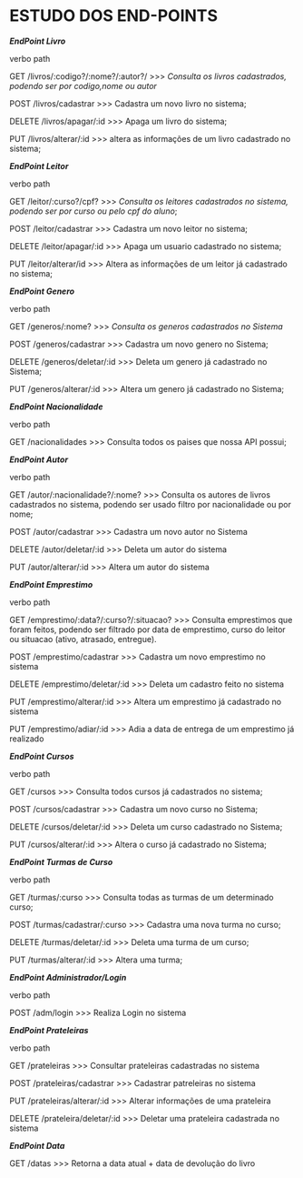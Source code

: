 # ESTUDO DOS END-POINTS

***EndPoint Livro***

verbo           path               

GET             /livros/:codigo?/:nome?/:autor?/   >>> _Consulta os livros cadastrados, podendo ser por codigo,nome ou autor_

POST            /livros/cadastrar       >>> Cadastra um novo livro no sistema;

DELETE          /livros/apagar/:id      >>> Apaga um livro do sistema;

PUT             /livros/alterar/:id     >>> altera as informações de um livro cadastrado no sistema;


***EndPoint Leitor***

verbo           path

GET             /leitor/:curso?/cpf?    >>> _Consulta os leitores cadastrados no sistema, podendo ser por curso ou pelo cpf do aluno_;

POST            /leitor/cadastrar       >>> Cadastra um novo leitor no sistema;

DELETE          /leitor/apagar/:id      >>> Apaga um usuario cadastrado no sistema;

PUT             /leitor/alterar/id      >>> Altera as informações de um leitor já cadastrado no sistema;



***EndPoint Genero***

verbo           path

GET             /generos/:nome?                 >>> _Consulta os generos cadastrados no Sistema_

POST            /generos/cadastrar              >>> Cadastra um novo genero no Sistema;

DELETE          /generos/deletar/:id            >>> Deleta um genero já cadastrado no Sistema;

PUT             /generos/alterar/:id            >>> Altera um genero já cadastrado no Sistema;


***EndPoint Nacionalidade***

verbo           path

GET             /nacionalidades                  >>> Consulta todos os paises que nossa API possui;


***EndPoint Autor***

verbo           path

GET             /autor/:nacionalidade?/:nome?   >>> Consulta os autores de livros cadastrados no sistema, podendo ser usado filtro por nacionalidade ou por nome;

POST            /autor/cadastrar                >>> Cadastra um novo autor no Sistema

DELETE          /autor/deletar/:id              >>> Deleta um autor do sistema

PUT             /autor/alterar/:id              >>> Altera um autor do sistema


***EndPoint Emprestimo***

verbo           path

GET             /emprestimo/:data?/:curso?/:situacao?   >>> Consulta emprestimos que foram feitos, podendo ser filtrado por data de emprestimo, curso do leitor ou situacao (ativo, atrasado, entregue).

POST            /emprestimo/cadastrar                   >>> Cadastra um novo emprestimo no sistema

DELETE          /emprestimo/deletar/:id                  >>> Deleta um cadastro feito no sistema

PUT             /emprestimo/alterar/:id                 >>> Altera um emprestimo já cadastrado no sistema

PUT             /emprestimo/adiar/:id                   >>> Adia a data de entrega de um emprestimo já realizado

***EndPoint Cursos***

verbo           path

GET             /cursos                     >>> Consulta todos cursos já cadastrados no sistema;

POST            /cursos/cadastrar           >>> Cadastra um novo curso no Sistema;

DELETE          /cursos/deletar/:id         >>> Deleta um curso cadastrado no Sistema;

PUT             /cursos/alterar/:id         >>> Altera o curso já cadastrado no Sistema;

***EndPoint Turmas de Curso***

verbo           path

GET             /turmas/:curso              >>> Consulta todas as turmas de um determinado curso;

POST            /turmas/cadastrar/:curso    >>> Cadastra uma nova turma no curso;

DELETE          /turmas/deletar/:id  >>> Deleta uma turma de um curso;

PUT             /turmas/alterar/:id  >>> Altera uma turma;


***EndPoint   Administrador/Login***

verbo           path

POST            /adm/login              >>> Realiza Login no sistema


***EndPoint Prateleiras***

verbo           path

GET             /prateleiras                    >>> Consultar prateleiras cadastradas no sistema

POST            /prateleiras/cadastrar            >>> Cadastrar patreleiras no sistema

PUT             /prateleiras/alterar/:id          >>> Alterar informações de uma prateleira

DELETE          /prateleira/deletar/:id           >>> Deletar uma prateleira cadastrada no sistema


***EndPoint Data***

GET             /datas                      >>> Retorna a data atual + data de devolução do livro


